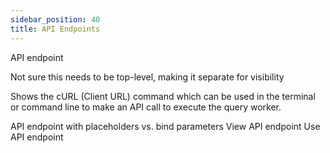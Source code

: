 ```yaml
---
sidebar_position: 40
title: API Endpoints
---
```



API endpoint

Not sure this needs to be top-level, making it separate for visibility

Shows the cURL (Client URL) command which can be used in the terminal or command line to make an API call to execute the query worker.

API endpoint with placeholders vs. bind parameters
View API endpoint
Use API endpoint
